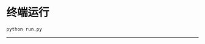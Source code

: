 # 终端运行

```shell
python run.py
```
***********************************************************************************************************************************************************************************************************************************************************************************************************************************************************************************************************************************************************************************************************************************************************************************************************************************************************************************************************************************************************************************************************************************************************************************************************************************************************************************************************************************************************************************************************************************************************************************************************************